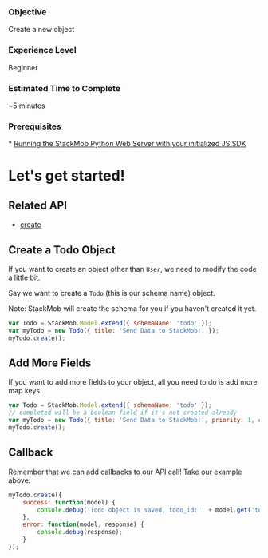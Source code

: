 <h3>Objective</h3>
Create a new object

<h3>Experience Level</h3>
Beginner

<h3>Estimated Time to Complete</h3>
~5 minutes

<h3>Prerequisites</h3>
* <a href="https://dashboard.stackmob.com/sdks/js/config" target="_blank">Running the StackMob Python Web Server with your initialized JS SDK</a>

<h1>Let's get started!</h1>

<h2>Related API</h2>

* <a href="https://developer.stackmob.com/sdks/js/api#a-create" target="_blank">create</a>

<h2>Create a Todo Object</h2>

If you want to create an object other than `User`, we need to modify the code a little bit.

Say we want to create a `Todo` (this is our schema name) object.

Note: StackMob will create the schema for you if you haven't created it yet.

```js
var Todo = StackMob.Model.extend({ schemaName: 'todo' });
var myTodo = new Todo({ title: 'Send Data to StackMob!' });
myTodo.create();
```

<h2>Add More Fields</h2>
If you want to add more fields to your object, all you need to do is add more map keys.

```js
var Todo = StackMob.Model.extend({ schemaName: 'todo' });
// completed will be a boolean field if it's not created already
var myTodo = new Todo({ title: 'Send Data to StackMob!', priority: 1, completed: true });
myTodo.create();
```

<h2>Callback</h2>
Remember that we can add callbacks to our API call!
Take our example above:

```js
myTodo.create({
	success: function(model) {
		console.debug('Todo object is saved, todo_id: ' + model.get('todo_id') + ', title: ' + model.get('title'));
	},
	error: function(model, response) {
		console.debug(response);
	}
});
```
